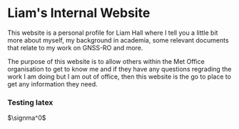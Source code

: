 # Liam's Internal Website

This website is a personal profile for Liam Hall where I tell you a little bit 
more about myself, my background in academia, some relevant documents that 
relate to my work on GNSS-RO and more.

The purpose of this website is to allow others within the Met Office organisation 
to get to know me and if they have any questions regrading the work I am doing 
but I am out of office, then this website is the go to place to get any 
information they need.

### Testing latex

$\signma^0$
